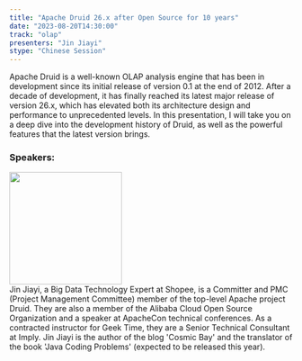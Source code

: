 ```yaml
---
title: "Apache Druid 26.x after Open Source for 10 years"
date: "2023-08-20T14:30:00" 
track: "olap"
presenters: "Jin Jiayi"
stype: "Chinese Session"
---
```

Apache Druid is a well-known OLAP analysis engine that has been in development since its initial release of version 0.1 at the end of 2012. After a decade of development, it has finally reached its latest major release of version 26.x, which has elevated both its architecture design and performance to unprecedented levels. In this presentation, I will take you on a deep dive into the development history of Druid, as well as the powerful features that the latest version brings.
 ### Speakers: 
 <img src="https://img.bagevent.com/resource/20230605/1038173233067309.jpeg" width="200" /><br>Jin Jiayi, a Big Data Technology Expert at Shopee, is a Committer and PMC (Project Management Committee) member of the top-level Apache project Druid. They are also a member of the Alibaba Cloud Open Source Organization and a speaker at ApacheCon technical conferences. As a contracted instructor for Geek Time, they are a Senior Technical Consultant at Imply. Jin Jiayi is the author of the blog 'Cosmic Bay' and the translator of the book 'Java Coding Problems' (expected to be released this year).
 <br><br>